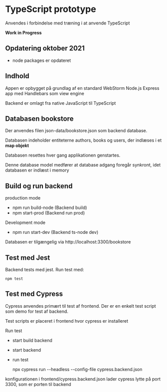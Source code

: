 # TypeScript prototype

Anvendes i forbindelse med træning i at anvende TypeScript

**Work in Progress**

## Opdatering oktober 2021

- node packages er opdateret

## Indhold

Appen er opbygget på grundlag af en standard WebStorm Node.js Express app med Handlebars som view engine

Backend er omlagt fra native JavaScript til TypeScript

## Databasen bookstore

Der anvendes filen json-data/bookstore.json som backend database.

Databasen indeholder entiteterne authors, books og users, der indlæses i et **map objekt**

Databasen resettes hver gang applikationen genstartes.

Denne database model medfører at database adgang foregår synkront, idet databasen er indlæst i memory

## Build og run backend

production mode

- npm run build-node (Backend build)
- npm start-prod     (Backend run prod)

Development mode
- npm run start-dev   (Backend ts-node dev)

Databasen er tilgængelig via http://localhost:3300/bookstore

## Test med Jest

Backend tests med jest. Run test med:

    npm test

## Test med Cypress

Cypress anvendes primært til test af frontend. Der er en enkelt test script som demo for test af backend.

Test scripts er placeret i frontend hvor cypress er installeret

Run test
- start build backend
- start backend
- run test

    npx cypress run --headless --config-file cypress.backend.json

konfigurationen i frontend/cypress.backend.json lader cypress lytte på port 3300, som er porten til backend


